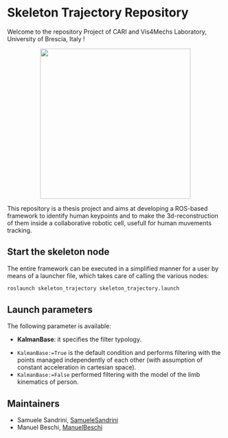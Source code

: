 # Skeleton Trajectory Repository
Welcome to the repository Project of CARI and Vis4Mechs Laboratory, University of Brescia, Italy !<br>

<p align="center">
  <img height="350" src="http://schoolcommunity.altervista.org/uni/immagini/logo.PNG">
</p>

This repository is a thesis project and aims at developing a ROS-based framework to identify human keypoints and to make the 3d-reconstruction of them inside a collaborative robotic cell, usefull for human muvements tracking.

## Start the skeleton node
The entire framework can be executed in a simplified manner for a user by means of a launcher file, which takes care of calling the various nodes:

```bash
roslaunch skeleton_trajectory skeleton_trajectory.launch
```
## Launch parameters
The following parameter is available:
- **KalmanBase**: it specifies the filter typology. 
 * <code>KalmanBase:=True</code> is the default condition and performs filtering with the points managed independently of each other (with assumption of constant acceleration in cartesian space). 
 * <code>KalmanBase:=False</code> performed filtering with the model of the limb kinematics of person.

## Maintainers
- Samuele Sandrini, [SamueleSandrini](https://github.com/SamueleSandrini)
- Manuel Beschi, [ManuelBeschi](https://github.com/ManuelBeschi)
